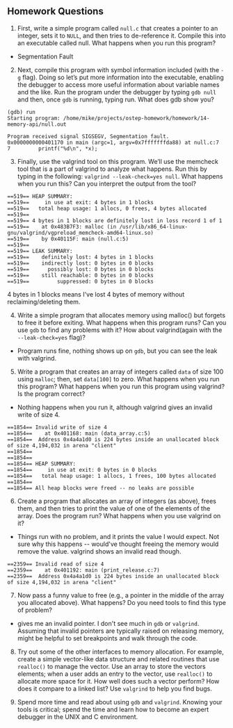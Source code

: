 ## Homework Questions
1. First, write a simple program called `null.c` that creates a pointer to an integer, sets it to `NULL`, and then tries to de-reference it. Compile this into an executable called null. What happens when you run this program?

- Segmentation Fault

2. Next, compile this program with symbol information included (with the `-g` flag).  Doing so let’s put more information into the executable, enabling the debugger to access more useful information about variable names and the like. Run the program under the debugger by typing `gdb null` and then, once `gdb` is running, typing run. What does gdb show you?

```shell
(gdb) run
Starting program: /home/mike/projects/ostep-homework/homework/14-memory-api/null.out

Program received signal SIGSEGV, Segmentation fault.
0x0000000000401170 in main (argc=1, argv=0x7fffffffda88) at null.c:7
7         printf("%d\n", *x);
```

3. Finally, use the valgrind tool on this program. We’ll use the memcheck tool that is a part of valgrind to analyze what happens.  Run this by typing in the following: `valgrind --leak-check=yes null`. What happens when you run this? Can you interpret the output from the tool?

```shell
==519== HEAP SUMMARY:
==519==     in use at exit: 4 bytes in 1 blocks
==519==   total heap usage: 1 allocs, 0 frees, 4 bytes allocated
==519==
==519== 4 bytes in 1 blocks are definitely lost in loss record 1 of 1
==519==    at 0x483B7F3: malloc (in /usr/lib/x86_64-linux-gnu/valgrind/vgpreload_memcheck-amd64-linux.so)
==519==    by 0x40115F: main (null.c:5)
==519==
==519== LEAK SUMMARY:
==519==    definitely lost: 4 bytes in 1 blocks
==519==    indirectly lost: 0 bytes in 0 blocks
==519==      possibly lost: 0 bytes in 0 blocks
==519==    still reachable: 0 bytes in 0 blocks
==519==         suppressed: 0 bytes in 0 blocks
```

4 bytes in 1 blocks means I've lost 4 bytes of memory without reclaiming/deleting them.

4. Write a simple program that allocates memory using malloc() but forgets to free it before exiting. What happens when this program runs? Can you use `gdb` to find any problems with it? How about valgrind(again with the `--leak-check=yes` flag)?

- Program runs fine, nothing shows up on `gdb`, but you can see the leak with valgrind.

5. Write a program that creates an array of integers called `data` of size 100 using `malloc`; then, set `data[100]` to zero. What happens when you run this program? What happens when you run this program using valgrind? Is the program correct?

- Nothing happens when you run it, although valgrind gives an invalid write of size 4.

```shell
==1854== Invalid write of size 4
==1854==    at 0x401168: main (data_array.c:5)
==1854==  Address 0x4a4a1d0 is 224 bytes inside an unallocated block of size 4,194,032 in arena "client"
==1854==
==1854==
==1854== HEAP SUMMARY:
==1854==     in use at exit: 0 bytes in 0 blocks
==1854==   total heap usage: 1 allocs, 1 frees, 100 bytes allocated
==1854==
==1854== All heap blocks were freed -- no leaks are possible
```

6. Create a program that allocates an array of integers (as above), frees them, and then tries to print the value of one of the elements of the array. Does the program run? What happens when you use valgrind on it?

- Things run with no problem, and it prints the value I would expect. Not sure why this happens -- would've thought freeing the memory would remove the value. valgrind shows an invalid read though.

```shell
==2359== Invalid read of size 4
==2359==    at 0x401192: main (print_release.c:7)
==2359==  Address 0x4a4a1d0 is 224 bytes inside an unallocated block of size 4,194,032 in arena "client"
```

7. Now pass a funny value to free (e.g., a pointer in the middle of the array you allocated above). What happens? Do you need tools to find this type of problem?

- gives me an invalid pointer. I don't see much in `gdb` or `valgrind`. Assuming that invalid pointers are typically raised on releasing memory, might be helpful to set breakpoints and walk through the code.


8. Try out some of the other interfaces to memory allocation. For example, create a simple vector-like data structure and related routines that use `realloc()` to manage the vector. Use an array to store the vectors elements; when a user adds an entry to the vector, use `realloc()` to allocate more space for it. How well does such a vector perform? How does it compare to a linked list? Use `valgrind` to help you find bugs.

9.  Spend more time and read about using `gdb` and `valgrind`. Knowing your tools is critical; spend the time and learn how to become an expert debugger in the UNIX and C environment.